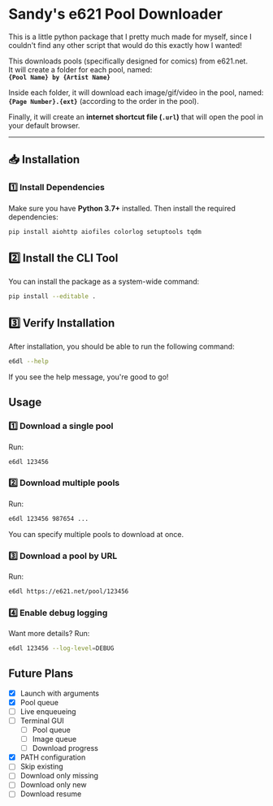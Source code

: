 # Sandy's e621 Pool Downloader
This is a little python package that I pretty much made for myself, since
I couldn't find any other script that would do this exactly how I wanted!

This downloads pools (specifically designed for comics) from e621.net.  
It will create a folder for each pool, named:  
**`{Pool Name} by {Artist Name}`**  

Inside each folder, it will download each image/gif/video in the pool, named:  
**`{Page Number}.{ext}`** (according to the order in the pool).  

Finally, it will create an **internet shortcut file (`.url`)** that will open the pool in your default browser.

---

## **📥 Installation**

### **1️⃣ Install Dependencies**
Make sure you have **Python 3.7+** installed. Then install the required dependencies:

```bash
pip install aiohttp aiofiles colorlog setuptools tqdm
```

## **2️⃣ Install the CLI Tool**
You can install the package as a system-wide command:

```bash
pip install --editable .
```

## **3️⃣ Verify Installation**
After installation, you should be able to run the following command:

```bash
e6dl --help
```

If you see the help message, you're good to go!

## Usage
### **1️⃣ Download a single pool**
Run:
```bash
e6dl 123456
```

### **2️⃣ Download multiple pools**
Run:
```bash
e6dl 123456 987654 ...
```
You can specify multiple pools to download at once.

### **3️⃣ Download a pool by URL**
Run:
```bash
e6dl https://e621.net/pool/123456
```

### **4️⃣ Enable debug logging** 
Want more details? Run:
```bash
e6dl 123456 --log-level=DEBUG
```

## Future Plans
- [x] Launch with arguments
- [x] Pool queue
- [ ] Live enqueueing
- [ ] Terminal GUI
    - [ ] Pool queue
    - [ ] Image queue
    - [ ] Download progress
- [x] PATH configuration
- [ ] Skip existing
- [ ] Download only missing
- [ ] Download only new
- [ ] Download resume